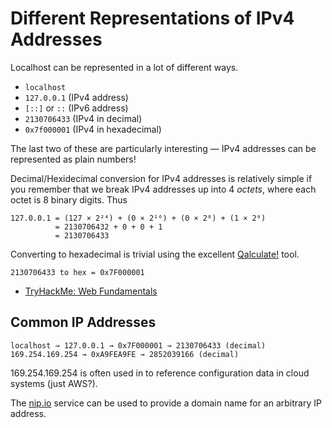 # Different Representations of IPv4 Addresses

Localhost can be represented in a lot of different ways.

* `localhost`
* `127.0.0.1` (IPv4 address)
* `[::]` or `::` (IPv6 address)
* `2130706433` (IPv4 in decimal)
* `0x7f000001` (IPv4 in hexadecimal)

The last two of these are particularly interesting — IPv4 addresses can be represented as plain numbers!

Decimal/Hexidecimal conversion for IPv4 addresses is relatively simple if you remember that we break IPv4 addresses up into 4 *octets*, where each octet is 8 binary digits. Thus

```
127.0.0.1 = (127 × 2²⁴) + (0 × 2¹⁶) + (0 × 2⁸) + (1 × 2⁰)
          = 2130706432 + 0 + 0 + 1
          = 2130706433
```

Converting to hexadecimal is trivial using the excellent [Qalculate!](https://qalculate.github.io/) tool.

```qalc
2130706433 to hex = 0x7F000001
```

* [TryHackMe: Web Fundamentals](https://tryhackme.com/path/outline/web)

## Common IP Addresses

```
localhost → 127.0.0.1 → 0x7F000001 → 2130706433 (decimal)
169.254.169.254 → 0xA9FEA9FE → 2852039166 (decimal)
```

169.254.169.254 is often used in to reference configuration data in cloud systems (just AWS?).

The [nip.io](https://nip.io/) service can be used to provide a domain name for an arbitrary IP address.
